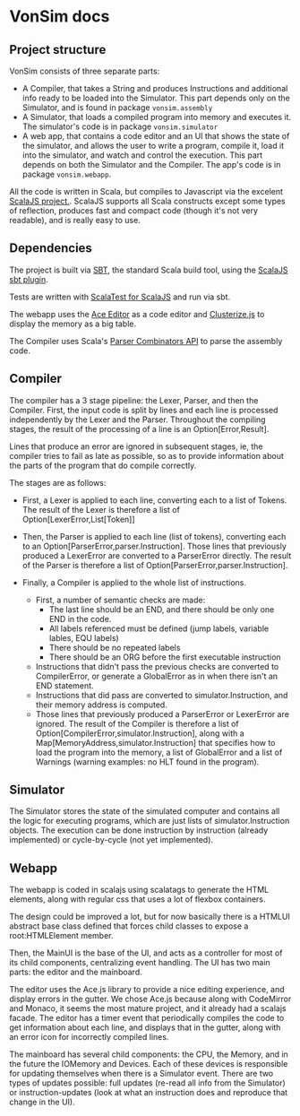 # VonSim docs

## Project structure

VonSim consists of three separate parts:

* A Compiler, that takes a String and produces Instructions and additional info ready to be loaded into the Simulator. This part depends only on the Simulator, and is found in package `vonsim.assembly`
* A Simulator, that loads a compiled program into memory and executes it. The simulator's code is in package `vonsim.simulator`
* A web app, that contains a code editor and an UI that shows the state of the simulator, and allows the user to write a program, compile it, load it into the simulator, and watch and control the execution. This part depends on both the Simulator and the Compiler. The app's code is in package `vonsim.webapp`.

All the code is written in Scala, but compiles to Javascript via the excelent [ScalaJS project.](https://www.scala-js.org/). ScalaJS supports all Scala constructs except some types of reflection, produces fast and compact code (though it's not very readable), and is really easy to use.


## Dependencies

The project is built via [SBT](http://www.scala-sbt.org/), the standard Scala build tool, using the [ScalaJS sbt plugin](http://www.scala-js.org/doc/sbt-plugin.html).

Tests are written with [ScalaTest for ScalaJS](http://www.scalatest.org/user_guide/using_scalajs) and run via sbt.

The webapp uses the [Ace Editor](https://ace.c9.io/) as a code editor and [Clusterize.js](https://github.com/NeXTs/Clusterize.js/) to display the memory as a big table.

The Compiler uses Scala's [Parser Combinators API](https://github.com/scala/scala-parser-combinators) to parse the assembly code.


## Compiler

The compiler has a 3 stage pipeline: the Lexer, Parser, and then the Compiler. First, the input code is split by lines and each line is processed independently by the Lexer and the Parser. Throughout the compiling stages, the result of the processing of a line is an Option[Error,Result].

Lines that produce an error are ignored in subsequent stages, ie, the compiler tries to fail as late as possible, so as to provide information about the parts of the program that do compile correctly.

The stages are as follows:
* First, a Lexer is applied to each line, converting each to a list of Tokens. The result of the Lexer is therefore a list of Option[LexerError,List[Token]]

* Then, the Parser is applied to each line (list of tokens), converting each to an Option[ParserError,parser.Instruction]. Those lines that previously produced a LexerError are converted to a ParserError directly. The result of the Parser is therefore a list of Option[ParserError,parser.Instruction].

* Finally, a Compiler is applied to the whole list of instructions.
  * First, a number of semantic checks are made:
    * The last line should be an END, and there should be only one END in the code.
    * All labels referenced must be defined (jump labels, variable lables, EQU labels)
    * There should be no repeated labels
    * There should be an ORG before the first executable instruction
  * Instructions that didn't pass the previous checks are converted to CompilerError, or generate a GlobalError as in when there isn't an END statement.
  * Instructions that did pass are converted to simulator.Instruction, and their memory address is computed.
  * Those lines that previously produced a ParserError or LexerError are ignored. The result of the Compiler is therefore a list of Option[CompilerError,simulator.Instruction], along with a Map[MemoryAddress,simulator.Instruction] that specifies how to load the program into the memory, a list of GlobalError and a list of Warnings (warning examples: no HLT found in the program).

## Simulator

The Simulator stores the state of the simulated computer and contains all the logic for executing programs, which are just lists of simulator.Instruction objects. The execution can be done instruction by instruction (already implemented) or cycle-by-cycle (not yet implemented). 

## Webapp

The webapp is coded in scalajs using scalatags to generate the HTML elements, along with regular css that uses a lot of flexbox containers.

The design could be improved a lot, but for now basically there is a HTMLUI abstract base class defined that forces child classes to expose a root:HTMLElement member.

Then, the MainUI is the base of the UI, and acts as a controller for most of its child components, centralizing event handling. The UI has two main parts: the editor and the mainboard.

The editor uses the Ace.js library to provide a nice editing experience, and display errors in the gutter. We chose Ace.js because along with CodeMirror and Monaco, it seems the most mature project, and it already had a scalajs facade. The editor has a timer event that periodically compiles the code to get information about each line, and displays that in the gutter, along with an error icon for incorrectly compiled lines.

The mainboard has several child components: the CPU, the Memory, and in the future the IOMemory and Devices. Each of these devices is responsible for updating themselves when there is a Simulator event. There are two types of updates possible: full updates (re-read all info from the Simulator) or instruction-updates (look at what an instruction does and reproduce that change in the UI).
